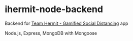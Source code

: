 # ihermit-node-backend
Backend for [Team Hermit - Gamified Social Distancing](https://devpost.com/software/team-hermit) app

Node.js, Express, MongoDB with Mongoose
